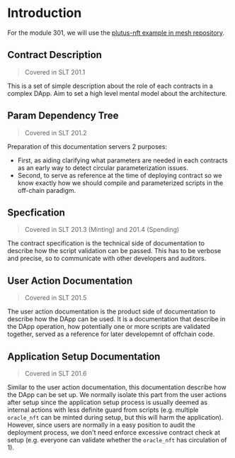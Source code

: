 # Introduction

For the module 301, we will use the [plutus-nft example in mesh repository](https://github.com/MeshJS/mesh/tree/main/packages/mesh-contract/src/plutus-nft/aiken-workspace).

## Contract Description

> Covered in SLT 201.1

This is a set of simple description about the role of each contracts in a complex DApp. Aim to set a high level mental model about the architecture.

## Param Dependency Tree

> Covered in SLT 201.2

Preparation of this documentation servers 2 purposes:

- First, as aiding clarifying what parameters are needed in each contracts as an early way to detect circular parameterization issues.
- Second, to serve as reference at the time of deploying contract so we know exactly how we should compile and parameterized scripts in the off-chain paradigm.

## Specfication

> Covered in SLT 201.3 (Minting) and 201.4 (Spending)

The contract specification is the technical side of documentation to describe how the script validation can be passed. This has to be verbose and precise, so to communicate with other developers and auditors.

## User Action Documentation

> Covered in SLT 201.5

The user action documentation is the product side of documentation to describe how the DApp can be used. It is a documentation that describe in the DApp operation, how potentially one or more scripts are validated together, served as a reference for later developemnt of offchain code.

## Application Setup Documentation

> Covered in SLT 201.6

Similar to the user action documentation, this documentation describe how the DApp can be set up. We normally isolate this part from the user actions after setup since the application setup process is usually deemed as internal actions with less definite guard from scripts (e.g. multiple `oracle_nft` can be minted during setup, but this will harm the application). However, since users are normally in a easy position to audit the deployment process, we don't need enforce excessive contract check at setup (e.g. everyone can validate whether the `oracle_nft` has circulation of 1).
